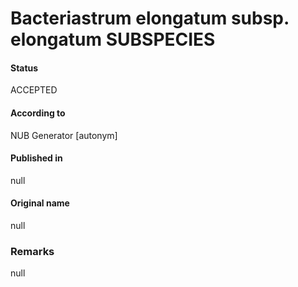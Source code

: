 Bacteriastrum elongatum subsp. elongatum SUBSPECIES
=======

#### Status
ACCEPTED

#### According to
NUB Generator [autonym]

#### Published in
null

#### Original name
null

### Remarks
null